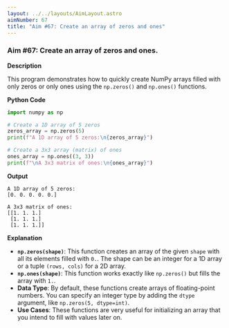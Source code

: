 ```yaml
---
layout: ../../layouts/AimLayout.astro
aimNumber: 67
title: "Aim #67: Create an array of zeros and ones"
---
```


### Aim #67: Create an array of zeros and ones.

**Description**

This program demonstrates how to quickly create NumPy arrays filled with only zeros or only ones using the `np.zeros()` and `np.ones()` functions.

**Python Code**

```python
import numpy as np

# Create a 1D array of 5 zeros
zeros_array = np.zeros(5)
print(f"A 1D array of 5 zeros:\n{zeros_array}")

# Create a 3x3 array (matrix) of ones
ones_array = np.ones((3, 3))
print(f"\nA 3x3 matrix of ones:\n{ones_array}")
```

**Output**

```text
A 1D array of 5 zeros:
[0. 0. 0. 0. 0.]

A 3x3 matrix of ones:
[[1. 1. 1.]
 [1. 1. 1.]
 [1. 1. 1.]]
```

**Explanation**

- **`np.zeros(shape)`**: This function creates an array of the given `shape` with all its elements filled with `0.`. The shape can be an integer for a 1D array or a tuple `(rows, cols)` for a 2D array.
- **`np.ones(shape)`**: This function works exactly like `np.zeros()` but fills the array with `1.`. 
- **Data Type**: By default, these functions create arrays of floating-point numbers. You can specify an integer type by adding the `dtype` argument, like `np.zeros(5, dtype=int)`.
- **Use Cases**: These functions are very useful for initializing an array that you intend to fill with values later on.
